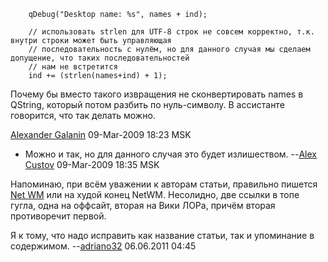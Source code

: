 ``` 
    qDebug("Desktop name: %s", names + ind);

    // использовать strlen для UTF-8 строк не совсем корректно, т.к. внутри строки может быть управляющая
    // последовательность с нулём, но для данного случая мы сделаем допущение, что таких последовательностей
    // нам не встретится
    ind += (strlen(names+ind) + 1);
```

Почему бы вместо такого извращения не сконвертировать names в QString,
который потом разбить по нуль-символу. В ассистанте говорится, что так
делать можно.

[Alexander Galanin](User:gaa "wikilink") 09-Mar-2009 18:23 MSK

  -   
    Можно и так, но для данного случая это будет излишеством. --[Alex
    Custov](User:alex_custov "wikilink") 09-Mar-2009 18:35 MSK

Напоминаю, при всём уважении к авторам статьи, правильно пишется [Net
WM](http://blackboxwm.sourceforge.net/NetWM) или на худой конец NetWM.
Несолидно, две ссылки в топе гугла, одна на оффсайт, вторая на Вики
ЛОРа, причём вторая противоречит первой.

Я к тому, что надо исправить как название статьи, так и упоминание в
содержимом. --[adriano32](User:adriano32 "wikilink") 06.06.2011
04:45
